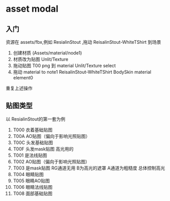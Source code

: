 # asset modal

## 入门

资源在 assets/fbx,例如 ResialinStout ,拖动 ReisalinStout-WhiteTShirt 到场景

1. 创建材质  (Assets/material/node1)
2. 材质改为贴图 Unlit/Texture
3. 拖动贴图 T00 png 到 material Unlit/Texture select
4. 拖动 material to note1 ReisalinStout-WhiteTShirt BodySkin material element0

重复上述操作

## 贴图类型

以 ResialinStout的第一套为例

1. T000 衣着基础贴图
2. T00A AO贴图（偏向于影响光照贴图）
3. T00C 头发基础贴图
4. T00F 头发mask贴图 高光用的
5. T001 是法线贴图
6. T002 AO贴图（偏向于影响光照贴图）
7. T003 是mask贴图 RG通道无用 B为高光的遮罩 A通道为粗糙度 总体控制高光
8. T004 眼睛贴图
9. T005 眼睛AO贴图
10. T006 眼睛法线贴图
11. T008 面部基础贴图
